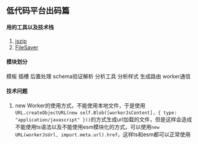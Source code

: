 ## 低代码平台出码篇
#### 用的工具以及技术栈
1. [jszip](https://github.com/Stuk/jszip)
2. [FileSaver](https://github.com/eligrey/FileSaver.js)
#### 模块划分
模板
插槽
后置处理
schema验证解析
分析工具
分析样式
生成路由
worker通信
#### 技术问题
1. new Worker的使用方式，不能使用本地文件，于是使用`URL.createObjectURL(new self.Blob([workerJsContent], { type: "application/javascript" }))`的方式生成url加载的文件，但是这样会造成不能使用ts语法以及不能使用esm模块化的方式，可以使用`new URL(workerJsUrl, import.meta.url).href`，这样ts和esm都可以正常使用